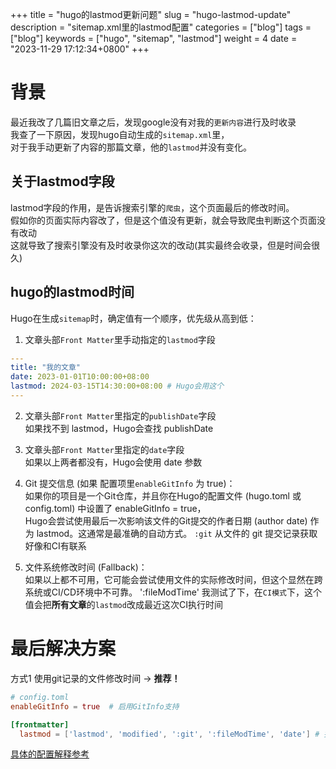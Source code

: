 +++
title = "hugo的lastmod更新问题"
slug = "hugo-lastmod-update"
description = "sitemap.xml里的lastmod配置"
categories = ["blog"]
tags = ["blog"]
keywords = ["hugo", "sitemap", "lastmod"]
weight = 4
date = "2023-11-29 17:12:34+0800"
+++

# 背景

最近我改了几篇旧文章之后，发现google没有对我的`更新内容`进行及时收录  
我查了一下原因，发现hugo自动生成的`sitemap.xml`里，  
对于我手动更新了内容的那篇文章，他的`lastmod`并没有变化。

## 关于lastmod字段
lastmod字段的作用，是告诉搜索引擎的`爬虫`，这个页面最后的修改时间。  
假如你的页面实际内容改了，但是这个值没有更新，就会导致爬虫判断这个页面没有改动    
这就导致了搜索引擎没有及时收录你这次的改动(其实最终会收录，但是时间会很久)

## hugo的lastmod时间

Hugo在生成`sitemap`时，确定<lastmod>值有一个顺序，优先级从高到低：

1. 文章头部`Front Matter`里手动指定的`lastmod`字段
``` Yaml
---
title: "我的文章"
date: 2023-01-01T10:00:00+08:00
lastmod: 2024-03-15T14:30:00+08:00 # Hugo会用这个
---
```

2. 文章头部`Front Matter`里指定的`publishDate`字段  
如果找不到 lastmod，Hugo会查找 publishDate

3. 文章头部`Front Matter`里指定的`date`字段  
如果以上两者都没有，Hugo会使用 date 参数

4. Git 提交信息 (如果 配置项里`enableGitInfo` 为 true)：   
如果你的项目是一个Git仓库，并且你在Hugo的配置文件 (hugo.toml 或 config.toml) 中设置了 enableGitInfo = true，  
Hugo会尝试使用最后一次影响该文件的Git提交的作者日期 (author date) 作为 lastmod。这通常是最准确的自动方式。
`:git` 从文件的 git 提交记录获取  
好像和CI有联系

5. 文件系统修改时间 (Fallback)：  
如果以上都不可用，它可能会尝试使用文件的实际修改时间，但这个显然在跨系统或CI/CD环境中不可靠。
':fileModTime'
我测试了下，在`CI模式`下，这个值会把**所有文章**的`lastmod`改成最近这次CI执行时间


# 最后解决方案

方式1 使用git记录的文件修改时间 -> **推荐！**

``` toml
# config.toml
enableGitInfo = true  # 启用GitInfo支持

[frontmatter]
  lastmod = ['lastmod', 'modified', ':git', ':fileModTime', 'date'] # 按顺序依次获取
``` 




[具体的配置解释参考](https://gohugo.io/configuration/front-matter/)






